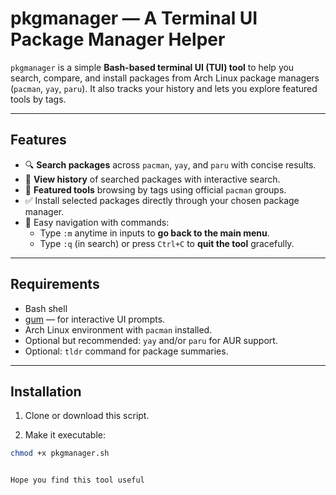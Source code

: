 # pkgmanager — A Terminal UI Package Manager Helper

`pkgmanager` is a simple **Bash-based terminal UI (TUI) tool** to help you search, compare, and install packages from Arch Linux package managers (`pacman`, `yay`, `paru`). It also tracks your history and lets you explore featured tools by tags.

---

## Features

- 🔍 **Search packages** across `pacman`, `yay`, and `paru` with concise results.
- 📂 **View history** of searched packages with interactive search.
- 🌟 **Featured tools** browsing by tags using official `pacman` groups.
- ✅ Install selected packages directly through your chosen package manager.
- 🧭 Easy navigation with commands:
  - Type `:m` anytime in inputs to **go back to the main menu**.
  - Type `:q` (in search) or press `Ctrl+C` to **quit the tool** gracefully.

---

## Requirements

- Bash shell
- [gum](https://github.com/charmbracelet/gum) — for interactive UI prompts.
- Arch Linux environment with `pacman` installed.
- Optional but recommended: `yay` and/or `paru` for AUR support.
- Optional: `tldr` command for package summaries.

---

## Installation

1. Clone or download this script.

2. Make it executable:

```bash
chmod +x pkgmanager.sh


Hope you find this tool useful
